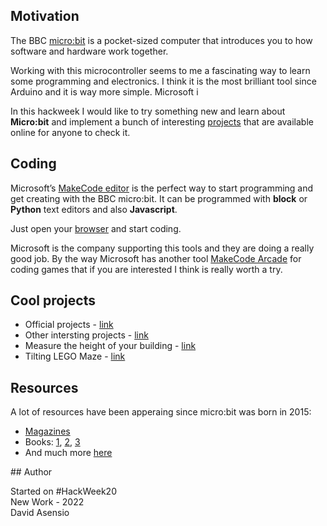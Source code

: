 ## Motivation

The BBC [micro:bit](https://microbit.org/) is a pocket-sized computer that introduces you to how software and hardware work together.

Working with this microcontroller seems to me a fascinating way to learn some programming and electronics. I think it is the most brilliant tool since Arduino and it is way more simple. Microsoft i

In this hackweek I would like to try something new and learn about **Micro:bit** and implement a bunch of interesting [projects](https://microbit.org/projects/) that are available online for anyone to check it.

## Coding

Microsoft’s [MakeCode editor](https://makecode.microbit.org/) is the perfect way to start programming and get creating with the BBC micro:bit. It can be programmed with **block** or **Python** text editors and also **Javascript**.

Just open your [browser](https://microbit.org/code/) and start coding.

Microsoft is the company supporting this tools and they are doing a really good job. By the way Microsoft has another tool [MakeCode Arcade](https://arcade.makecode.com/) for coding games that if you are interested I think is really worth a try.



## Cool projects

* Official projects - [link](https://microbit.org/projects/make-it-code-it/)
* Other intersting projects - [link](https://www.itpro.co.uk/desktop-hardware/26289/13-top-bbc-micro-bit-projects)
* Measure the height of your building - [link](https://www.instructables.com/What-Is-the-Height-of-Your-School-Building/)
* Tilting LEGO Maze - [link](https://www.instructables.com/Tilting-LEGO-Maze-With-Microbit/)


## Resources

A lot of resources have been apperaing since micro:bit was born in 2015:


- [Magazines](https://magazines.micromag.cc/)
- Books: [1](https://www.amazon.es/micro-Wonderland-Coding-Craft-microbit/dp/1999787927/ref=sr_1_15?__mk_es_ES=%C3%85M%C3%85%C5%BD%C3%95%C3%91&crid=YQNQBAIPC8VX&keywords=microbit+alice+book&qid=1666955712&qu=eyJxc2MiOiIwLjg1IiwicXNhIjoiMC4wMCIsInFzcCI6IjAuMDAifQ%3D%3D&sprefix=microbit+alice+book%2Caps%2C77&sr=8-15), [2](https://www.amazon.es/Micro-bit-Scientists-Simon-Monk/dp/1593279744), [3](https://www.amazon.es/Official-BBC-micro-User-Guide/dp/111938673X/ref=sr_1_1?__mk_es_ES=%C3%85M%C3%85%C5%BD%C3%95%C3%91&crid=3PXBM25HUATCE&keywords=microbit+book&qid=1666955735&qu=eyJxc2MiOiIxLjUzIiwicXNhIjoiMC4wMCIsInFzcCI6IjAuMDAifQ%3D%3D&sprefix=microbit+book%2Caps%2C95&sr=8-1)
- And much more [here](https://github.com/carlosperate/awesome-microbit)


## Author


Started on #HackWeek20<br/>
New Work - 2022 <br/>
David Asensio 

